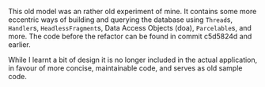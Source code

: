 This old model was an rather old experiment of mine. It contains some more eccentric ways of building and querying the database using `Thread`s, `Handler`s, `HeadlessFragment`s, Data Access Objects (doa), `Parcelable`s, and more. The code before the refactor can be found in commit c5d5824d and earlier. 

While I learnt a bit of design it is no longer included in the actual application, in favour of more concise, maintainable code, and serves as old sample code. 
